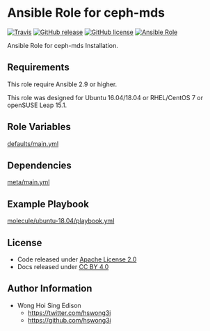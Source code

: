# Ansible Role for ceph-mds

[![Travis](https://img.shields.io/travis/alvistack/ansible-role-ceph-mds.svg)](https://travis-ci.org/alvistack/ansible-role-ceph-mds)
[![GitHub release](https://img.shields.io/github/release/alvistack/ansible-role-ceph-mds.svg)](https://github.com/alvistack/ansible-role-ceph-mds)
[![GitHub license](https://img.shields.io/github/license/alvistack/ansible-role-ceph-mds.svg)](https://github.com/alvistack/ansible-role-ceph-mds/blob/master/LICENSE)
[![Ansible Role](https://img.shields.io/badge/galaxy-alvistack.ceph_mds-blue.svg)](https://galaxy.ansible.com/alvistack/ceph_mds)

Ansible Role for ceph-mds Installation.

## Requirements

This role require Ansible 2.9 or higher.

This role was designed for Ubuntu 16.04/18.04 or RHEL/CentOS 7 or openSUSE Leap 15.1.

## Role Variables

[defaults/main.yml](defaults/main.yml)

## Dependencies

[meta/main.yml](meta/main.yml)

## Example Playbook

[molecule/ubuntu-18.04/playbook.yml](molecule/ubuntu-18.04/playbook.yml)

## License

  - Code released under [Apache License 2.0](LICENSE)
  - Docs released under [CC BY 4.0](http://creativemons.org/licenses/by/4.0/)

## Author Information

  - Wong Hoi Sing Edison
      - <https://twitter.com/hswong3i>
      - <https://github.com/hswong3i>
